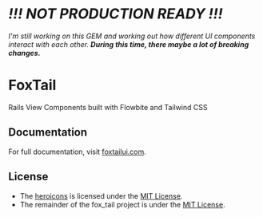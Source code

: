 # ***!!! NOT PRODUCTION READY !!!***

*I'm still working on this GEM and working out how different UI components interact with each other.
**During this time, there maybe a lot of breaking changes.***

# FoxTail
Rails View Components built with Flowbite and Tailwind CSS

## Documentation
For full documentation, visit [foxtailui.com](https://foxtailui.com).

## License

* The [heroicons](https://heroicons.com/) is licensed under the [MIT License](https://opensource.org/licenses/MIT).
* The remainder of the fox_tail project is under the [MIT License](https://opensource.org/licenses/MIT).
